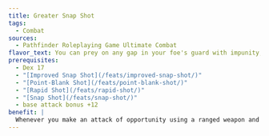 ```yaml
---
title: Greater Snap Shot
tags:
  - Combat
sources:
  - Pathfinder Roleplaying Game Ultimate Combat
flavor_text: You can prey on any gap in your foe's guard with impunity, and with even greater range.
prerequisites:
  - Dex 17
  - "[Improved Snap Shot](/feats/improved-snap-shot/)"
  - "[Point-Blank Shot](/feats/point-blank-shot/)"
  - "[Rapid Shot](/feats/rapid-shot/)"
  - "[Snap Shot](/feats/snap-shot/)"
  - base attack bonus +12
benefit: |
  Whenever you make an attack of opportunity using a ranged weapon and hit, you gain a +2 bonus on the damage roll and a +2 bonus on rolls to confirm a critical hit with that attack. These bonuses increase to +4 when you have base attack bonus +16, and to +6 when you have base attack bonus +20.
---
```


